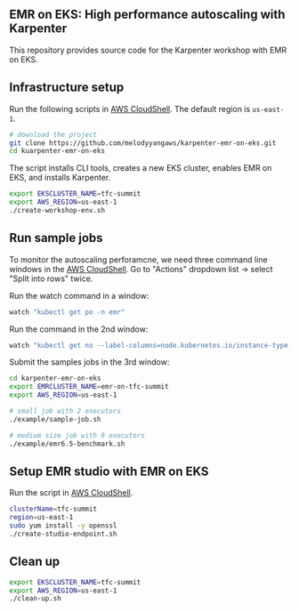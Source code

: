 ## EMR on EKS: High performance autoscaling with Karpenter

This repository provides source code for the Karpenter workshop with EMR on EKS. 

## Infrastructure setup

Run the following scripts in [AWS CloudShell](https://us-east-1.console.aws.amazon.com/cloudshell?region=us-east-1). The default region is `us-east-1`.
```bash
# download the project
git clone https://github.com/melodyyangaws/karpenter-emr-on-eks.git
cd kuarpenter-emr-on-eks
````

The script installs CLI tools, creates a new EKS cluster, enables EMR on EKS, and installs Karpenter.
```bash
export EKSCLUSTER_NAME=tfc-summit
export AWS_REGION=us-east-1
./create-workshop-env.sh
```

## Run sample jobs
To monitor the autoscaling perforamcne, we need three command line windows in the [AWS CloudShell](https://us-east-1.console.aws.amazon.com/cloudshell?region=us-east-1). Go to "Actions" dropdown list -> select "Split into rows" twice.

Run the watch command in a window:
```bash
watch "kubectl get po -n emr"
```
Run the command in the 2nd window:
```bash
watch "kubectl get no --label-columns=node.kubernetes.io/instance-type,topology.kubernetes.io/zone,karpenter.sh/capacity-type"
```
Submit the samples jobs in the 3rd window:

```bash
cd karpenter-emr-on-eks
export EMRCLUSTER_NAME=emr-on-tfc-summit
export AWS_REGION=us-east-1
```
```bash
# small job with 2 executors
./example/sample-job.sh
```
```bash
# medium size job with 9 executors
./example/emr6.5-benchmark.sh
```
## Setup EMR studio with EMR on EKS
Run the script in [AWS CloudShell](https://us-east-1.console.aws.amazon.com/cloudshell?region=us-east-1).

```bash
clusterName=tfc-summit
region=us-east-1
sudo yum install -y openssl
./create-studio-endpoint.sh
````

## Clean up
```bash
export EKSCLUSTER_NAME=tfc-summit
export AWS_REGION=us-east-1
./clean-up.sh
```
